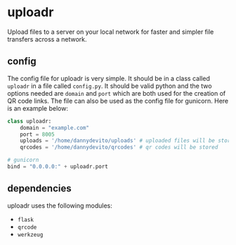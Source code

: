# uploadr
Upload files to a server on your local network for faster and simpler file transfers across a network.

## config
The config file for uploadr is very simple. It should be in a class called  `uploadr` in a file called `config.py`. It should be valid python and the two options needed are `domain` and `port` which are both used for the creation of QR code links. The file can also be used as the config file for 
gunicorn. Here is an example below:
```python
class uploadr:
	domain = "example.com"
	port = 8005
	uploads = '/home/dannydevito/uploads' # uploaded files will be stored
	qrcodes = '/home/dannydevito/qrcodes' # qr codes will be stored

# gunicorn
bind = "0.0.0.0:" + uploadr.port
```
## dependencies
uploadr uses the following modules:
 - `flask`
 - `qrcode`
 - `werkzeug`


